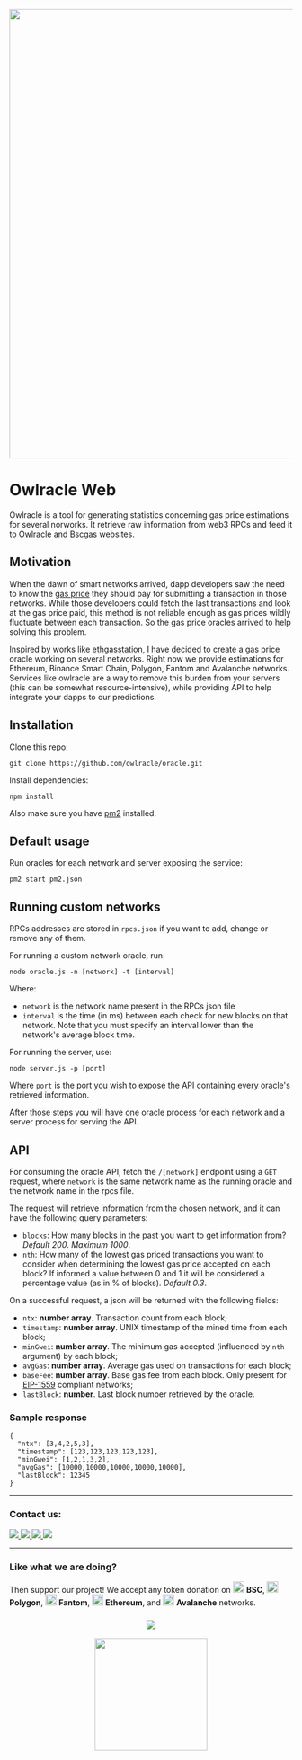 <p align=center>
<img width="800" src="https://user-images.githubusercontent.com/19828711/140464079-683afdb2-a213-4e02-a032-93a42e3a93e8.png">
</p>

# Owlracle Web

Owlracle is a tool for generating statistics concerning gas price estimations for several norworks. It retrieve raw information from web3 RPCs and feed it to [Owlracle](https://owlracle.info) and [Bscgas](https://bscgas.info) websites.

## Motivation

When the dawn of smart networks arrived, dapp developers saw the need to know the [gas price](https://en.wikipedia.org/wiki/Ethereum#Gas) they should pay for submitting a transaction in those networks. While those developers could fetch the last transactions and look at the gas price paid, this method is not reliable enough as gas prices wildly fluctuate between each transaction. So the gas price oracles arrived to help solving this problem. 

Inspired by works like [ethgasstation](https://ethgasstation.info/), I have decided to create a gas price oracle working on several networks. Right now we provide estimations for Ethereum, Binance Smart Chain, Polygon, Fantom and Avalanche networks. Services like owlracle are a way to remove this burden from your servers (this can be somewhat resource-intensive), while providing API to help integrate your dapps to our predictions.

## Installation

Clone this repo:
```
git clone https://github.com/owlracle/oracle.git
```

Install dependencies:
```
npm install
```

Also make sure you have [pm2](https://pm2.keymetrics.io/) installed.

## Default usage

Run oracles for each network and server exposing the service:
```
pm2 start pm2.json
```

## Running custom networks 

RPCs addresses are stored in ```rpcs.json``` if you want to add, change or remove any of them.

For running a custom network oracle, run:

```
node oracle.js -n [network] -t [interval]
```

Where:
* ```network``` is the network name present in the RPCs json file
* ```interval``` is the time (in ms) between each check for new blocks on that network. Note that you must specify an interval lower than the network's average block time.

For running the server, use:

```
node server.js -p [port]
```

Where ```port``` is the port you wish to expose the API containing every oracle's retrieved information.

After those steps you will have one oracle process for each network and a server process for serving the API.


## API

For consuming the oracle API, fetch the ```/[network]``` endpoint using a ```GET``` request, where ```network``` is the same network name as the running oracle and the network name in the rpcs file.

The request will retrieve information from the chosen network, and it can have the following query parameters:

* ```blocks```: How many blocks in the past you want to get information from? _Default 200_. _Maximum 1000_.
* ```nth```: How many of the lowest gas priced transactions you want to consider when determining the lowest gas price accepted on each block? If informed a value between 0 and 1 it will be considered a percentage value (as in % of blocks). _Default 0.3_.

On a successful request, a json will be returned with the following fields:

* ```ntx```: **number array**. Transaction count from each block;
* ```timestamp```: **number array**. UNIX timestamp of the mined time from each block;
* ```minGwei```: **number array**. The minimum gas accepted (influenced by ```nth``` argument) by each block;
* ```avgGas```: **number array**. Average gas used on transactions for each block;
* ```baseFee```: **number array**. Base gas fee from each block. Only present for [EIP-1559](https://notes.ethereum.org/@vbuterin/eip-1559-faq) compliant networks;
* ```lastBlock```: **number**. Last block number retrieved by the oracle.

### Sample response

```
{
  "ntx": [3,4,2,5,3],
  "timestamp": [123,123,123,123,123],
  "minGwei": [1,2,1,3,2],
  "avgGas": [10000,10000,10000,10000,10000],
  "lastBlock": 12345
}
```

---

### Contact us:

<a href="https://twitter.com/owlracleAPI">
<img src="https://img.shields.io/badge/Twitter-1DA1F2?style=for-the-badge&logo=twitter&logoColor=white">
</a>

<a href="https://facebook.com/owlracle">
<img src="https://img.shields.io/badge/Facebook-1877F2?style=for-the-badge&logo=facebook&logoColor=white">
</a>

<a href="https://t.me/owlracle">
<img src="https://img.shields.io/badge/Telegram-2CA5E0?style=for-the-badge&logo=telegram&logoColor=white">
</a>

<a href="https://github.com/owlracle">
<img src="https://img.shields.io/badge/GitHub-100000?style=for-the-badge&logo=github&logoColor=white">
</a>

---

### Like what we are doing?

Then support our project! We accept any token donation on <img src="https://owlracle.info/img/bsc.png" height="20"> **BSC**, <img src="https://owlracle.info/img/poly.png" height="20"> **Polygon**, <img src="https://owlracle.info/img/ftm.png" height="20"> **Fantom**, <img src="https://owlracle.info/img/eth.png" height="20"> **Ethereum**, and <img src="https://owlracle.info/img/avax.png" height="20"> **Avalanche** networks.

<a href="https://user-images.githubusercontent.com/19828711/139945432-f6b07860-c986-4221-a291-10370f24ea5a.png">
<h3 align=center><img src="https://img.shields.io/badge/Wallet-0xA6E126a5bA7aE209A92b16fcf464E502f27fb658-blue"></h3>
<p align=center>
	<img width="200" src="https://user-images.githubusercontent.com/19828711/139945432-f6b07860-c986-4221-a291-10370f24ea5a.png">
</p>
</a>
